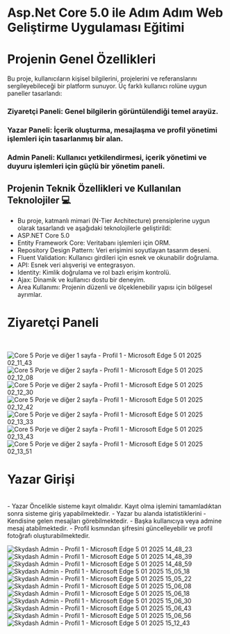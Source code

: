 # Asp.Net Core 5.0 ile Adım Adım Web Geliştirme Uygulaması Eğitimi

# Projenin Genel Özellikleri
Bu proje, kullanıcıların kişisel bilgilerini, projelerini ve referanslarını sergileyebileceği bir platform sunuyor. Üç farklı kullanıcı rolüne uygun paneller tasarlandı:

### Ziyaretçi Paneli: Genel bilgilerin görüntülendiği temel arayüz.
### Yazar Paneli: İçerik oluşturma, mesajlaşma ve profil yönetimi işlemleri için tasarlanmış bir alan.
### Admin Paneli: Kullanıcı yetkilendirmesi, içerik yönetimi ve duyuru işlemleri için güçlü bir yönetim paneli.

## Projenin Teknik Özellikleri ve Kullanılan Teknolojiler 💻
- Bu proje, katmanlı mimari (N-Tier Architecture) prensiplerine uygun olarak tasarlandı ve aşağıdaki teknolojilerle geliştirildi:
- ASP.NET Core 5.0  
- Entity Framework Core: Veritabanı işlemleri için ORM.
- Repository Design Pattern: Veri erişimini soyutlayan  tasarım deseni.
- Fluent Validation: Kullanıcı girdileri için esnek ve okunabilir doğrulama.
- API: Esnek veri alışverişi ve entegrasyon.
- Identity: Kimlik doğrulama ve rol bazlı erişim kontrolü.
- Ajax: Dinamik ve kullanıcı dostu bir deneyim.
- Area Kullanımı: Projenin düzenli ve ölçeklenebilir yapısı için bölgesel ayrımlar.

# Ziyaretçi Paneli
</br>

![Core 5 Porje ve diğer 1 sayfa - Profil 1 - Microsoft​ Edge 5 01 2025 02_11_43](https://github.com/user-attachments/assets/2040c476-e2f4-49e8-b58b-5ed598d03baa)
![Core 5 Porje ve diğer 2 sayfa - Profil 1 - Microsoft​ Edge 5 01 2025 02_12_08](https://github.com/user-attachments/assets/96977d41-26a9-44d8-82fe-e50c73fffbcc)
![Core 5 Porje ve diğer 2 sayfa - Profil 1 - Microsoft​ Edge 5 01 2025 02_12_30](https://github.com/user-attachments/assets/89a1638b-ae7d-49fe-ac5c-51b36f83fc3a)
![Core 5 Porje ve diğer 2 sayfa - Profil 1 - Microsoft​ Edge 5 01 2025 02_12_42](https://github.com/user-attachments/assets/937f0958-3172-4533-9fa3-b84777ed94df)
![Core 5 Porje ve diğer 2 sayfa - Profil 1 - Microsoft​ Edge 5 01 2025 02_13_33](https://github.com/user-attachments/assets/4fa29ec9-8cd7-43d9-a0bf-d8f9cb63fe3b)
![Core 5 Porje ve diğer 2 sayfa - Profil 1 - Microsoft​ Edge 5 01 2025 02_13_43](https://github.com/user-attachments/assets/b2212ca0-66dc-43f4-ac01-f5ca985ca376)
![Core 5 Porje ve diğer 2 sayfa - Profil 1 - Microsoft​ Edge 5 01 2025 02_13_51](https://github.com/user-attachments/assets/3714b52a-768a-4590-b036-4aa15e9a6fd5)

# Yazar Girişi 
</br>
- Yazar Öncelikle sisteme kayıt olmalıdır. Kayıt olma işlemini tamamladıktan sonra sisteme giriş yapabilmektedir. 
- Yazar bu alanda istatistiklerini 
- Kendisine gelen mesajları görebilmektedir.
- Başka kullanıcıya veya admine mesaj atabilmektedir.
- Profil kısmından şifresini güncelleyebilir ve profil fotoğrafı oluşturabilmektedir.
</br>


![Skydash Admin - Profil 1 - Microsoft​ Edge 5 01 2025 14_48_23](https://github.com/user-attachments/assets/37f03250-c48a-4b02-8032-dabc25fa65f4)
![Skydash Admin - Profil 1 - Microsoft​ Edge 5 01 2025 14_48_39](https://github.com/user-attachments/assets/690038a9-c7a7-4578-908d-60c0de39d833)
![Skydash Admin - Profil 1 - Microsoft​ Edge 5 01 2025 14_48_59](https://github.com/user-attachments/assets/10bc4051-a955-4357-b196-1302d98d2764)
![Skydash Admin - Profil 1 - Microsoft​ Edge 5 01 2025 15_05_18](https://github.com/user-attachments/assets/4c07b35e-6877-493a-a34d-afe985ef8967)
![Skydash Admin - Profil 1 - Microsoft​ Edge 5 01 2025 15_05_22](https://github.com/user-attachments/assets/dfa3e666-c807-4ecf-b48f-9bb020c4fea6)
![Skydash Admin - Profil 1 - Microsoft​ Edge 5 01 2025 15_06_08](https://github.com/user-attachments/assets/760a0969-c721-4d15-83ca-25921e6f089d)
![Skydash Admin - Profil 1 - Microsoft​ Edge 5 01 2025 15_06_18](https://github.com/user-attachments/assets/c9165874-2e36-4050-a943-d8b0f4b36f8f)
![Skydash Admin - Profil 1 - Microsoft​ Edge 5 01 2025 15_06_30](https://github.com/user-attachments/assets/12a26a8e-6188-427b-a61b-7d8081b08c5c)
![Skydash Admin - Profil 1 - Microsoft​ Edge 5 01 2025 15_06_43](https://github.com/user-attachments/assets/5613831c-d16f-4a49-accc-f2105af05638)
![Skydash Admin - Profil 1 - Microsoft​ Edge 5 01 2025 15_06_56](https://github.com/user-attachments/assets/b96461cb-5c94-41a3-bda1-2808b465977d)
![Skydash Admin - Profil 1 - Microsoft​ Edge 5 01 2025 15_12_43](https://github.com/user-attachments/assets/a98ddf50-147d-46f7-a9b1-1226504c6480)



